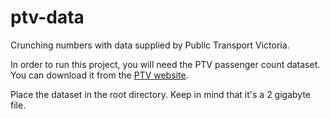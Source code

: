 # ptv-data
Crunching numbers with data supplied by Public Transport Victoria.

In order to run this project, you will need the PTV passenger count dataset. You can download it from the [PTV website](https://discover.data.vic.gov.au/dataset/train-service-passenger-counts/resource/162887ef-1dba-4d9b-83bd-baee229229c6).

Place the dataset in the root directory. Keep in mind that it's a 2 gigabyte file.